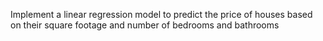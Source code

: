 Implement a linear regression model to predict the price of houses based on their square footage and number of bedrooms and bathrooms
